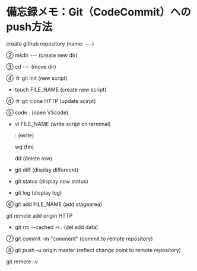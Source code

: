 # 備忘録メモ：Git（CodeCommit）へのpush方法

create github repository (name: ---)
  
② mkdir ---           (create new dir)
  
③ cd ---              (move dir)
  
④ ☆ git init          (new script)
  
 - touch FILE_NAME      (create new script)
  
④ ☆ git clone HTTP    (update scirpt)
  
⑤ code .              (open VScode)
  
 - vi FILE_NAME         (write script on terminal)
  
    :                  (write)
    
    wq                 (fin)
    
    dd                 (delete row)

- git diff             (display differecnt)
  
- git status           (display now status)
  
- git log              (display log)

⑥ git add FILE_NAME   (add stagearea)
  
  git remote add origin HTTP
  
- git rm --cached -r . (del add data)
  
⑦ git commit -m "comment"    (commit to remote repository)
  
⑧ git push -u origin master  (reflect change point to remote repository)
  
git remote -v
  
